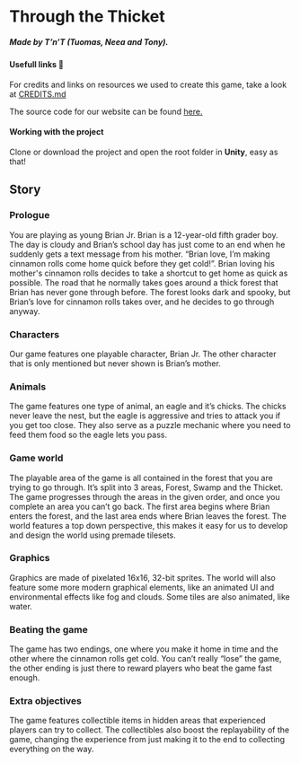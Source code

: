 Through the Thicket
===================
##### Made by **T’n’T** (Tuomas, Neea and Tony).

#### Usefull links :link:
For credits and links on resources we used to create this game, take a look at [CREDITS.md](/CREDITS.md)

The source code for our website can be found [here.](https://github.com/Munkkeli/thicket.munkkeli.io)

#### Working with the project
Clone or download the project and open the root folder in **Unity**, easy as that!

## Story

### Prologue
You are playing as young Brian Jr. Brian is a 12-year-old fifth grader boy. The day is cloudy and Brian’s school day has just come to an end when he suddenly gets a text message from his mother. “Brian love, I’m making cinnamon rolls come home quick before they get cold!”. Brian loving his mother's cinnamon rolls decides to take a shortcut to get home as quick as possible. The road that he normally takes goes around a thick forest that Brian has never gone through before. The forest looks dark and spooky, but Brian’s love for cinnamon rolls takes over, and he decides to go through anyway.

### Characters
Our game features one playable character, Brian Jr. The other character that is only mentioned but never shown is Brian’s mother.

### Animals
The game features one type of animal, an eagle and it’s chicks. The chicks never leave the nest, but the eagle is aggressive and tries to attack you if you get too close. They also serve as a puzzle mechanic where you need to feed them food so the eagle lets you pass.

### Game world
The playable area of the game is all contained in the forest that you are trying to go through. It’s split into 3 areas, Forest, Swamp and the Thicket. The game progresses through the areas in the given order, and once you complete an area you can’t go back.
The first area begins where Brian enters the forest, and the last area ends where Brian leaves the forest. The world features a top down perspective, this makes it easy for us to develop and design the world using premade tilesets.

### Graphics
Graphics are made of pixelated 16x16, 32-bit sprites. The world will also feature some more modern graphical elements, like an animated UI and environmental effects like fog and clouds. Some tiles are also animated, like water.

### Beating the game
The game has two endings, one where you make it home in time and the other where the cinnamon rolls get cold. You can’t really “lose” the game, the other ending is just there to reward players who beat the game fast enough.

### Extra objectives
The game features collectible items in hidden areas that experienced players can try to collect. The collectibles also boost the replayability of the game, changing the experience from just making it to the end to collecting everything on the way.
